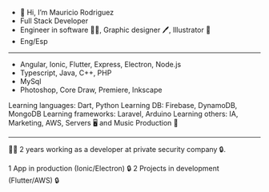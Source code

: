 - 👋 Hi, I’m Mauricio Rodriguez
- Full Stack Developer 
- Engineer in software 👨‍💻, Graphic designer 🖊️, Illustrator 📓
- Eng/Esp
------------------------------------------------------------------
- Angular, Ionic, Flutter, Express, Electron, Node.js
- Typescript, Java, C++, PHP
- MySql
- Photoshop, Core Draw, Premiere, Inkscape

Learning languages: Dart, Python
Learning DB: Firebase, DynamoDB, MongoDB
Learning frameworks: Laravel, Arduino
Learning others: IA, Marketing, AWS, Servers 🖥 and Music Production 🎹

------------------------------------------------------------------
👨‍💼 2 years working as a developer at private security company 🔒.

1 App in production (Ionic/Electron) 🔒
2 Projects in development (Flutter/AWS) 🔒
<!---
dragonnmau/dragonnmau is a ✨ special ✨ repository because its `README.md` (this file) appears on your GitHub profile.
You can click the Preview link to take a look at your changes.
--->
